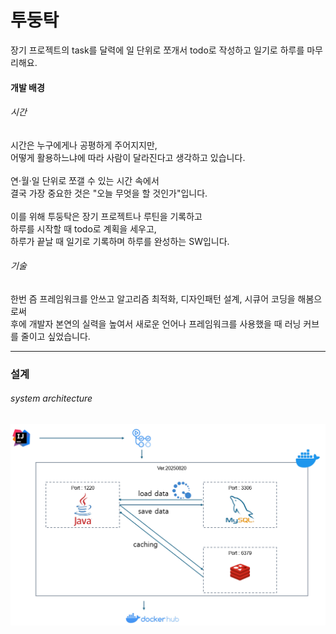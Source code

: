 # 투둥탁
장기 프로젝트의 task를 달력에 일 단위로 쪼개서 todo로 작성하고 일기로 하루를 마무리해요.  

#### 개발 배경  

###### 시간
시간은 누구에게나 공평하게 주어지지만,  
어떻게 활용하느냐에 따라 사람이 달라진다고 생각하고 있습니다.    
<br/>
연·월·일 단위로 쪼갤 수 있는 시간 속에서  
결국 가장 중요한 것은 "오늘 무엇을 할 것인가"입니다.  
<br/>
이를 위해 투둥탁은 장기 프로젝트나 루틴을 기록하고  
하루를 시작할 때 todo로 계획을 세우고,  
하루가 끝날 때 일기로 기록하며 하루를 완성하는 SW입니다.

###### 기술
한번 즘 프레임워크를 안쓰고 알고리즘 최적화, 디자인패턴 설계, 시큐어 코딩을 해봄으로써  
후에 개발자 본연의 실력을 높여서 새로운 언어나 프레임워크를 사용했을 때 러닝 커브를 줄이고 싶었습니다.

---

### 설계

###### system architecture
![](./presentation/todoongtak_at.png)  